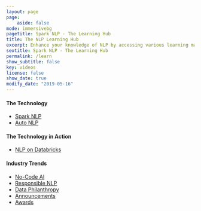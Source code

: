 ```yaml
---
layout: page
page:
    aside: false
mode: immersivebg
pagetitle: Spark NLP - The Learning Hub
title: The NLP Learning Hub
excerpt: Enhance your knowledge of NLP by accessing various learning materials prepared by domain experts. Learn about the technology, technology in action, and industry trends in the field of Natural Language Processing.
seotitle: Spark NLP - The Learning Hub
permalink: /learn
show_subtitle: false
key: videos
license: false
show_date: true
modify_date: "2019-05-16"
---
```


<div class="grid--container learn-hub container">
    <div class="grid">
        <div class="cell cell--12 cell--lg-4 cell--sm-4">
            <div class="learn-hub-inner">
                <h4>The Technology</h4>
                <ul class="learn-hub-list">
                    <li><a target="_blank" href="https://www.johnsnowlabs.com/spark-nlp-blog/">Spark NLP</a></li>
                    <li><a target="_blank" href="https://www.johnsnowlabs.com/auto-nlp-blog/">Auto NLP</a></li>
                </ul>
            </div>
        </div>
        <div class="cell cell--12 cell--lg-4 cell--sm-4">
            <div class="learn-hub-inner">
                <h4>The Technology in Action</h4>
                <ul class="learn-hub-list">
                    <li><a target="_blank" href="https://www.johnsnowlabs.com/nlp-on-databricks-blog/">NLP on Databricks</a></li>
                </ul>
            </div>
        </div>
        <div class="cell cell--12 cell--lg-4 cell--sm-4">
            <div class="learn-hub-inner">
                <h4>Industry Trends</h4>
                <ul class="learn-hub-list">
                    <li><a target="_blank" href="https://www.johnsnowlabs.com/no-code-ai-blog/">No-Code AI</a></li>
                    <li><a target="_blank" href="https://www.johnsnowlabs.com/responsible-nlp-blog/">Responsible NLP</a></li>
                    <li><a target="_blank" href="https://www.johnsnowlabs.com/data-philanthropy-blog/">Data Philanthropy</a></li>
                    <li><a target="_blank" href="https://www.johnsnowlabs.com/announcements-blog/">Announcements</a></li>
                    <li><a target="_blank" href="https://www.johnsnowlabs.com/awards-blog/">Awards</a></li>
                </ul>
            </div>
        </div>
    </div>
</div>